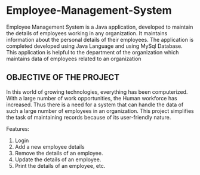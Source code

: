 # Employee-Management-System
Employee Management System is a Java application, developed to maintain the details of employees working in any organization. It maintains information about the personal details of their employees. The application is completed developed using Java Language and using MySql Database.  This application is helpful to the department of the organization which maintains data of employees related to an organization   


OBJECTIVE OF THE PROJECT 
------------------------ 

In this world of growing technologies, everything has been computerized. With a large number of work opportunities, the Human workforce has increased. Thus there is a need for a system that can handle the data of such a large number of employees in an organization. This project simplifies the task of maintaining records because of its user-friendly nature.  

Features: 
1. Login  
2. Add a new employee details 
3. Remove the details of an employee. 
4. Update the details of an employee. 
5. Print the details of an employee, etc.
